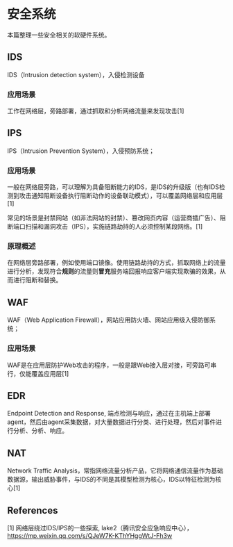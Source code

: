 # 安全系统

本篇整理一些安全相关的软硬件系统。



## IDS

IDS（Intrusion detection system），入侵检测设备

### 应用场景

工作在网络层，旁路部署，通过抓取和分析网络流量来发现攻击[1]



## IPS

IPS（Intrusion Prevention System），入侵预防系统；

### 应用场景

一般在网络层旁路，可以理解为具备阻断能力的IDS，是IDS的升级版（也有IDS检测到攻击通知阻断设备执行阻断动作的设备联动模式），可以覆盖网络层和应用层[1]

常见的场景是封禁网站（如非法网站的封禁）、篡改网页内容（运营商插广告）、阻断端口扫描和漏洞攻击（IPS），实施链路劫持的人必须控制某段网络。[1]

### 原理概述

在网络层旁路部署，例如使用端口镜像。使用链路劫持的方式，抓取网络上的流量进行分析，发现符合**规则**的流量则**冒充**服务端回报响应客户端实现欺骗的效果，从而进行阻断和替换。




## WAF

WAF（Web Application Firewall），网站应用防火墙、网站应用级入侵防御系统；

### 应用场景

WAF是在应用层防护Web攻击的程序，一般是跟Web接入层对接，可旁路可串行，仅能覆盖应用层[1]



## EDR 

Endpoint Detection and Response, 端点检测与响应，通过在主机端上部署agent，然后由agent采集数据，对大量数据进行分类、进行处理，然后对事件进行分析、分析、响应。



## NAT

Network Traffic Analysis，常指网络流量分析产品，它将网络通信流量作为基础数据源，输出威胁事件，与IDS的不同是其模型检测为核心，IDS以特征检测为核心[1]



## References

[1] 网络层绕过IDS/IPS的一些探索, lake2（腾讯安全应急响应中心），https://mp.weixin.qq.com/s/QJeW7K-KThYHggWtJ-Fh3w

